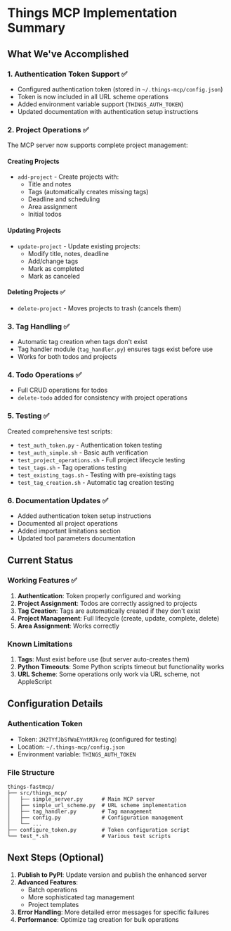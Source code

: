 # Things MCP Implementation Summary

## What We've Accomplished

### 1. Authentication Token Support ✅
- Configured authentication token (stored in `~/.things-mcp/config.json`)
- Token is now included in all URL scheme operations
- Added environment variable support (`THINGS_AUTH_TOKEN`)
- Updated documentation with authentication setup instructions

### 2. Project Operations ✅
The MCP server now supports complete project management:

#### Creating Projects
- `add-project` - Create projects with:
  - Title and notes
  - Tags (automatically creates missing tags)
  - Deadline and scheduling
  - Area assignment
  - Initial todos

#### Updating Projects
- `update-project` - Update existing projects:
  - Modify title, notes, deadline
  - Add/change tags
  - Mark as completed
  - Mark as canceled

#### Deleting Projects ✅
- `delete-project` - Moves projects to trash (cancels them)

### 3. Tag Handling ✅
- Automatic tag creation when tags don't exist
- Tag handler module (`tag_handler.py`) ensures tags exist before use
- Works for both todos and projects

### 4. Todo Operations ✅
- Full CRUD operations for todos
- `delete-todo` added for consistency with project operations

### 5. Testing ✅
Created comprehensive test scripts:
- `test_auth_token.py` - Authentication token testing
- `test_auth_simple.sh` - Basic auth verification
- `test_project_operations.sh` - Full project lifecycle testing
- `test_tags.sh` - Tag operations testing
- `test_existing_tags.sh` - Testing with pre-existing tags
- `test_tag_creation.sh` - Automatic tag creation testing

### 6. Documentation Updates ✅
- Added authentication token setup instructions
- Documented all project operations
- Added important limitations section
- Updated tool parameters documentation

## Current Status

### Working Features ✅
1. **Authentication**: Token properly configured and working
2. **Project Assignment**: Todos are correctly assigned to projects
3. **Tag Creation**: Tags are automatically created if they don't exist
4. **Project Management**: Full lifecycle (create, update, complete, delete)
5. **Area Assignment**: Works correctly

### Known Limitations
1. **Tags**: Must exist before use (but server auto-creates them)
2. **Python Timeouts**: Some Python scripts timeout but functionality works
3. **URL Scheme**: Some operations only work via URL scheme, not AppleScript

## Configuration Details

### Authentication Token
- Token: `2H2TYfJbSfWaEYntMJkreg` (configured for testing)
- Location: `~/.things-mcp/config.json`
- Environment variable: `THINGS_AUTH_TOKEN`

### File Structure
```
things-fastmcp/
├── src/things_mcp/
│   ├── simple_server.py      # Main MCP server
│   ├── simple_url_scheme.py  # URL scheme implementation
│   ├── tag_handler.py        # Tag management
│   ├── config.py             # Configuration management
│   └── ...
├── configure_token.py        # Token configuration script
└── test_*.sh                 # Various test scripts
```

## Next Steps (Optional)

1. **Publish to PyPI**: Update version and publish the enhanced server
2. **Advanced Features**: 
   - Batch operations
   - More sophisticated tag management
   - Project templates
3. **Error Handling**: More detailed error messages for specific failures
4. **Performance**: Optimize tag creation for bulk operations